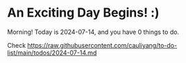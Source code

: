 # An Exciting Day Begins! :)

Morning! Today is 2024-07-14, and you have 0 things to do.

Check https://raw.githubusercontent.com/cauliyang/to-do-list/main/todos/2024-07-14.md